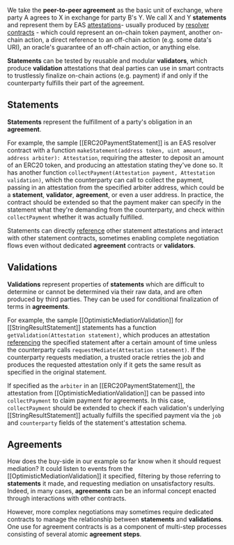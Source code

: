 We take the **peer-to-peer agreement** as the basic unit of exchange, where party A agrees to X in exchange for party B's Y. We call X and Y **statements** and represent them by EAS [attestations](https://docs.attest.org/docs/core--concepts/attestations)- usually produced by [resolver contracts](https://docs.attest.org/docs/core--concepts/resolver-contracts) - which could represent an on-chain token payment, another on-chain action, a direct reference to an off-chain action (e.g. some data's URI), an oracle's guarantee of an off-chain action, or anything else.

**Statements** can be tested by reusable and modular **validators**, which produce **validation** attestations that deal parties can use in smart contracts to trustlessly finalize on-chain actions (e.g. payment) if and only if the counterparty fulfills their part of the agreement.
## Statements

**Statements** represent the fulfillment of a party's obligation in an **agreement**. 

For example, the sample [[ERC20PaymentStatement]] is an EAS resolver contract with a function `makeStatement(address token, uint amount, address arbiter): Attestation`, requiring the attester to deposit an amount of an ERC20 token, and producing an attestation stating they've done so. It has another function `collectPayment(Attestation payment, Attestation validation)`, which the counterparty can call to collect the payment, passing in an attestation from the specified arbiter address, which could be a **statement**, **validator**, **agreement**, or even a user address. In practice, the contract should be extended so that the payment maker can specify in the statement what they're demanding from the counterparty, and check within `collectPayment` whether it was actually fulfilled.

 Statements can directly [reference](https://docs.attest.org/docs/tutorials/referenced-attestations) other statement attestations and interact with other statement contracts, sometimes enabling complete negotiation flows even without dedicated **agreement** contracts or **validators**.
## Validations

**Validations** represent properties of **statements** which are difficult to determine or cannot be determined via their raw data, and are often produced by third parties. They can be used for conditional finalization of terms in **agreements**.

For example, the sample [[OptimisticMediationValidation]] for [[StringResultStatement]] statements has a function `getValidation(Attestation statement)`, which produces an attestation [referencing](https://docs.attest.org/docs/tutorials/referenced-attestations) the specified statement after a certain amount of time unless the counterparty calls `requestMediate(Attestation statement)`. If the counterparty requests mediation, a trusted oracle retries the job and produces the requested attestation only if it gets the same result as specified in the original statement.

If specified as the `arbiter` in an [[ERC20PaymentStatement]], the attestation from [[OptimisticMediationValidation]] can be passed into `collectPayment` to claim payment for agreements. In this case, `collectPayment` should be extended to check if each validation's underlying [[StringResultStatement]] actually fulfills the specified payment via the `job` and `counterparty` fields of the statement's attestation schema.
## Agreements

How does the buy-side in our example so far know when it should request mediation? It could listen to events from the [[OptimisticMediationValidation]] it specified, filtering by those referring to **statements** it made, and requesting mediation on unsatisfactory results. Indeed, in many cases, **agreements** can be an informal concept enacted through interactions with other contracts. 

However, more complex negotiations may sometimes require dedicated contracts to manage the relationship between **statements** and **validations**. One use for agreement contracts is as a component of multi-step processes consisting of several atomic **agreement steps**.
